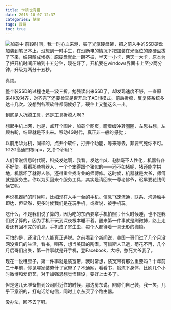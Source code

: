 ```yaml
---
title: 卡顿也有错
date: 2015-10-07 12:37
categories: 随笔
tags: 数码
toc: true
---
```

![加载中](http://upload-images.jianshu.io/upload_images/29336-a405f4fa3169cf48.png?imageMogr2/auto-orient/strip%7CimageView2/2/w/1240)
前段时间，我一时心血来潮，买了光驱硬盘架，把之前入手的SSD硬盘加装到笔记本上，没想到一时手生，在没断电的情况下把加装在光驱位的原硬盘拔了下来，结果酿成惨祸：原硬盘就此一蹶不振，半天一小卡，两天一大卡，原本为了把开机时间压缩到十五分钟，现在好了，开机要在windows界面卡上至少两分钟，升级为两分十五秒。

真烦。

整个装SSD的过程也是一波三折。勉强读出来SSD了，却发现速度不够，一查原来4K没对齐，对齐完了还要检查是否开启了ACHI模式。前后折腾，反复装系统多达十几次。没想到各项软件都伺候好了，硬件上又整这么一出。

到底是人折腾工具，还是工具折腾人啊？

想起手机上网，也是，点开个图片，加载个网页，瞪着缓冲转圈圈，左思右想，左顾右盼，结果就是不出来。移动4G时代，真正非一般的感觉；

以前用华为机，同样的，点开个软件，打开个功能，等来等去，非要气死你不可。1G2G高通四核cpu，又顶个卵用？

人们常说信息时代啊，科技发达啊，我看，发达个pi，电脑毫不人性化，机器各各不好使。看看那些机器人，一个个笨得跟个猪似的——还不如猪呢，猪还能学拱地，机器坏了就得人修，还得重金找专业的师傅修。这时候，机器就是大爷，师傅就是服务生。你以为买回来个服务工具，其实是请回来一尊老佛爷，迟早要花钱伺候它呢。

再说机器好的时候吧，比如现在人手一台的手机。信息飞速流通，联系、沟通触手即达，但显然，更多时候我们是在玩手机，或者说，被手机玩。

吃什么，不是我们说了算的，因为吃的东西要拿手机拍照；什么时候睡，也不是我们说了算的，因为手机不玩到深夜根本睡不着。醒来第一件事就是刷微博，路上走着还有回不完的消息。手机成了寄生虫，每个人都待着一具无形的枷锁。

可怕的是，还没几个人能真正逃脱。之前看到个新闻说，美国一哥们过了几个月没网没资讯的生活，看书，喝茶，想当美国的陶潜。可惜斯人已逝，菊花不再，几个月后哥们出关，第一件事就是开手机，登Facebook，大呼，憋死大爷我了。

现在一说租房子，第一件事就是装宽带，我时常想，装宽带有那么重要吗？十年前二十年前，你见哪家装劳什子宽带了？不通网，看看书，锻炼下身体，比刷几个小时微博和爱奇艺，对于加强思想觉悟建设，要好上太多了。

但是这几天准备搬到公司附近住的时候，那边房东说，网你们自己装，我一笑，几乎下意识的，打电话给电信，同时上京东买了个路由器。

没办法，回不去了呀。
